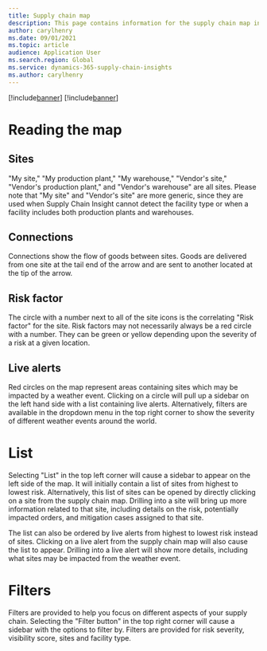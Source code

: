 ```yaml
---
title: Supply chain map
description: This page contains information for the supply chain map in Microsoft Dynamics 365 Supply Chain Insights
author: carylhenry
ms.date: 09/01/2021
ms.topic: article
audience: Application User
ms.search.region: Global
ms.service: dynamics-365-supply-chain-insights
ms.author: carylhenry
---
```


[!include[banner](includes/banner.md)]
[!include[banner](includes/preview-banner.md)]

# Reading the map
## Sites
"My site," "My production plant," "My warehouse," "Vendor's site," "Vendor's production plant," and "Vendor's warehouse" are all sites. 
Please note that "My site" and "Vendor's site" are more generic, since they are used when Supply Chain Insight cannot detect the facility type or when a facility includes both production plants and warehouses. 

## Connections
Connections show the flow of goods between sites.
Goods are delivered from one site at the tail end of the arrow and are sent to another located at the tip of the arrow.

## Risk factor
The circle with a number next to all of the site icons is the correlating "Risk factor" for the site. 
Risk factors may not necessarily always be a red circle with a number. 
They can be green or yellow depending upon the severity of a risk at a given location.

## Live alerts
Red circles on the map represent areas containing sites which may be impacted by a weather event. 
Clicking on a circle will pull up a sidebar on the left hand side with a list containing live alerts. 
Alternatively, filters are available in the dropdown menu in the top right corner to show the severity of different weather events around the world.

# List
Selecting "List" in the top left corner will cause a sidebar to appear on the left side of the map. It will initially contain a list of sites from highest to lowest risk. Alternatively, this list of sites can be opened by directly clicking on a site from the supply chain map. Drilling into a site will bring up more information related to that site, including details on the risk, potentially impacted orders, and mitigation cases assigned to that site.

The list can also be ordered by live alerts from highest to lowest risk instead of sites. Clicking on a live alert from the supply chain map will also cause the list to appear. Drilling into a live alert will show more details, including what sites may be impacted from the weather event.

# Filters
Filters are provided to help you focus on different aspects of your supply chain. Selecting the "Filter button" in the top right corner will cause a sidebar with the options to filter by. Filters are provided for risk severity, visibility score, sites and facility type.
